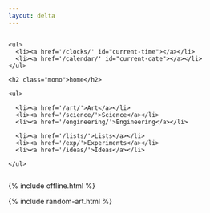```yaml
---
layout: delta
---
```



<div class="columns is-vcentered">

  <div class="column is-4">

    <ul>
      <li><a href='/clocks/' id="current-time"></a></li>
      <li><a href='/calendar/' id="current-date"></a></li>
    </ul>

    <h2 class="mono">home</h2>
    
    <ul>

      <li><a href='/art/'>Art</a></li>
      <li><a href='/science/'>Science</a></li>
      <li><a href='/engineering/'>Engineering</a></li>

      <li><a href='/lists/'>Lists</a></li>
      <li><a href='/exp/'>Experiments</a></li>
      <li><a href='/ideas/'>Ideas</a></li>

    </ul>

  </div>

</div>

{% include offline.html  %}

{% include random-art.html %}

<script src="/assets/js/moment.min.js"></script>
<script src="/assets/js/datetime.js"></script>

<script>
  show_date_and_time();
</script>


<style>
  #themeToggle {
      display: block;
  }
  .search{
      display: block;
  }
</style>